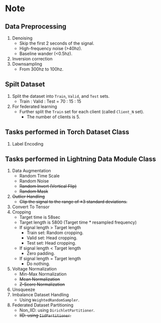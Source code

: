 # Note

## Data Preprocessing
1. Denoising
    - Skip the first 2 seconds of the signal.
    - High-frequency noise (>40hz).
    - Baseline wander (<0.5hz).
2. Inversion correction
3. Downsampling
    - From 300hz to 100hz.

## Spilt Dataset
1. Split the dataset into `Train`, `Valid`, and `Test` sets.
    - Train : Valid : Test = 70 : 15 : 15
2. For federated learning
    - Further split the `Train` set for each client (called `Client_N` set).
        - The number of clients is 5.

## Tasks performed in Torch Dataset Class
1. Label Encoding

## Tasks performed in Lightning Data Module Class
1. Data Augmentation
    - Random Time Scale
    - Random Noise
    - ~~Random Invert (Vertical Flip)~~
    - ~~Random Mask~~
2. ~~Outlier Handling~~
    - ~~Clip the signal to the range of ±3 standard deviations.~~
3. Convert To Tensor
4. Cropping
    - Target time is 58sec
    - Target length is 5800 (Target time * resampled frequency)
    - If signal length > Target length
        - Train set: Random cropping.
        - Valid set: Head cropping.
        - Test set: Head cropping.
    - If signal length < Target length 
        - Zero padding.
    - If signal length = Target length
        - Do nothing.
5. Voltage Normalization
    - Min-Max Normalization
    - ~~Mean Normalization~~
    - ~~Z-Score Normalization~~
6. Unsqueeze
7. Imbalance Dataset Handling
    - Using `WeightedRandomSampler`.
8. Federated Dataset Partitioning
    - Non_IID: using `DirichletPartitioner`.
    - ~~IID: using `IidPartitioner`.~~